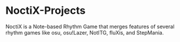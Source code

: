 # NoctiX-Projects
NoctiX is a Note-based Rhythm Game that merges features of several rhythm games like osu, osu!Lazer, NotITG, fluXis, and StepMania.
